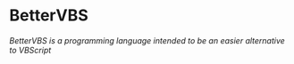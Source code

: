 # BetterVBS
###### BetterVBS is a programming language intended to be an easier alternative to VBScript
